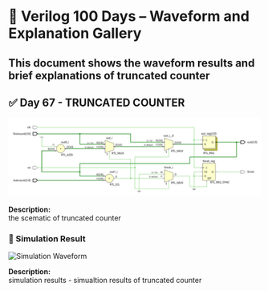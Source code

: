 
# 📘 Verilog 100 Days – Waveform and Explanation Gallery

This document shows the waveform results and brief explanations of  truncated counter
---

## ✅ Day 67 -  TRUNCATED COUNTER 
 

![truncated counter](./images/truncatedcounter_schematic.png)

**Description:**  
  the scematic of  truncated counter


 

### 🔬 Simulation Result

![Simulation Waveform](./images/trunctedcounter_sim.png)

**Description:**  
simulation results - 
simualtion results of truncated counter

